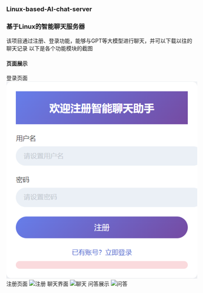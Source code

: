 ### Linux-based-AI-chat-server
### 基于Linux的智能聊天服务器
该项目通过注册、登录功能，能够与GPT等大模型进行聊天，并可以下载以往的聊天记录
以下是各个功能模块的截图
#### 页面展示
登录页面
![登录](https://github.com/qian-lab01/chat_server/blob/master/resources/%E6%B3%A8%E5%86%8C.png)
注册页面
![注册]()
聊天界面
![聊天]()
问答展示
![问答]()
